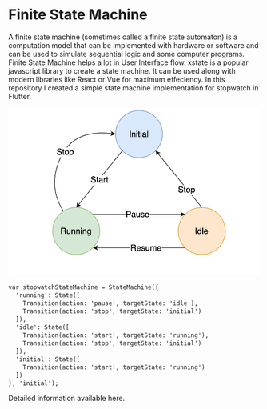 # Finite State Machine

A finite state machine (sometimes called a finite state automaton) is a computation model that can be implemented with hardware or software and can be used to simulate sequential logic and some computer programs. Finite State Machine helps a lot in User Interface flow. xstate is a popular javascript library to create a state machine. It can be used along with modern libraries like React or Vue for maximum effeciency. In this repository I created a simple state machine implementation for stopwatch in Flutter.

![alt text](state-machine.png "Stopwatch State Machine Diagram")

```
var stopwatchStateMachine = StateMachine({
  'running': State([
    Transition(action: 'pause', targetState: 'idle'),
    Transition(action: 'stop', targetState: 'initial')
  ]),
  'idle': State([
    Transition(action: 'start', targetState: 'running'),
    Transition(action: 'stop', targetState: 'initial')
  ]),
  'initial': State([
    Transition(action: 'start', targetState: 'running')
  ])
}, 'initial');
```

Detailed information available here.
